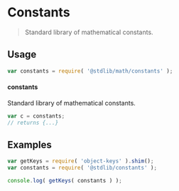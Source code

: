 # Constants

> Standard library of mathematical constants.


<section class="usage">

## Usage

``` javascript
var constants = require( '@stdlib/math/constants' );
```

#### constants

Standard library of mathematical constants.

``` javascript
var c = constants;
// returns {...}
```

</section>

<!-- /.usage -->


<section class="examples">

## Examples

<!-- TODO: better examples -->

``` javascript
var getKeys = require( 'object-keys' ).shim();
var constants = require( '@stdlib/constants' );

console.log( getKeys( constants ) );
```

</section>

<!-- /.examples -->


<section class="links">

</section>

<!-- /.links -->

